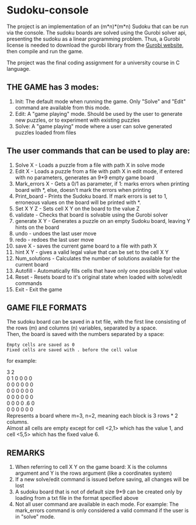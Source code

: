 # Sudoku-console
The project is an implementation of an (m\*n)\*(m\*n) Sudoku that can be run via the console.
The sudoku boards are solved using the Gurobi solver api, presenting the sudoku as a linear programming problem. 
Thus, a Gurobi license is needed to download the gurobi library from the [Gurobi website](http://www.gurobi.com/index), then compile and run the game.

The project was the final coding assignment for a university course in C language.

## THE GAME has 3 modes:
1. Init: The default mode when running the game. Only "Solve" and "Edit" command are available from this mode.<br/>
2. Edit: A "game playing" mode. Should be used by the user to generate new puzzles, or to experiment with existing puzzles<br/>
3. Solve: A "game playing" mode where a user can solve generated puzzles loaded from files<br/>

## The user commands that can be used to play are: 
1.  Solve X - Loads a puzzle from a file with path X in solve mode
2.  Edit X - Loads a puzzle from a file with path X in edit mode, if entered with no parameters, generates an 9*9 empty game board
3.  Mark_errors X - Gets a 0/1 as parameter, if 1: marks errors when printing board with *, else, doesn't mark the errors when printing
4.  Print_board - Prints the Sudoku board. If mark errors is set to 1, erroneous values on the board will be printed with *.
5.  Set X Y Z - Sets cell X Y on the board to the value Z
6.  validate - Checks that board is solvable using the Gurobi solver
7.  generate X Y - Generates a puzzle on an empty Sudoku board, leaving Y hints on the board
8.  undo - undoes the last user move
9.  redo - redoes the last user move
10. save X - saves the current game board to a file with path X
11. hint X Y - gives a valid legal value that can be set to the cell X Y
12. Num_solutions - Calculates the number of solutions available for the current board
13. Autofill - Automatically fills cells that have only one possible legal value 
14. Reset - Resets board to it's original state when loaded with solve/edit commands
15. Exit - Exit the game

## GAME FILE FORMATS
The sudoku board can be saved in a txt file, with the first line consisting of the rows (m) and columns (n) variables, separated by a space.<br/>
Then, the board is saved with the numbers separated by a space:<br/>

	Empty cells are saved as 0
	Fixed cells are saved with . before the cell value
for example:<br/>

3 2<br/>
0 1 0 0 0 0<br/>
0 0 0 0 0 0<br/>
0 0 0 0 0 0<br/>
0 0 0 0 0 0<br/>
0 0 0 0 .6 0<br/>
0 0 0 0 0 0<br/>
Represents a board where m=3, n=2, meaning each block is 3 rows * 2 columns.<br/>
Almost all cells are empty except for cell <2,1> which has the value 1, and cell <5,5> which has the fixed value 6.

## REMARKS
1. When referring to cell X Y on the game board: X is the columns argument and Y is the rows argument (like a coordinates system)
2. If a new solve/edit command is issued before saving, all changes will be lost
3. A sudoku board that is not of default size 9*9 can be created only by loading from a txt file in the format specified above
4. Not all user command are available in each mode. For example: The mark_errors command is only considered a valid command if the user is in "solve" mode.
